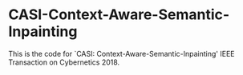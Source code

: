 # CASI-Context-Aware-Semantic-Inpainting
This is the code for `CASI: Context-Aware-Semantic-Inpainting' IEEE Transaction on Cybernetics 2018.
